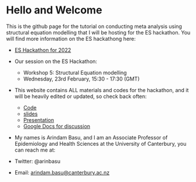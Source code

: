 # Hello and Welcome
This is the github page for the tutorial on conducting meta analysis using structural equation modelling that I will be hosting for the ES hackathon. You will find more information on the ES hackathong here: 

* [ES Hackathon for 2022](https://esmarconf.github.io/) 
* Our session on the ES Hackathon: 
  - Workshop 5: Structural Equation modelling
  - Wednesday, 23rd February, 15:30 - 17:30 (GMT)
  
* This website contains ALL materials and codes for the hackathon, and it will be heavily edited or updated, so check back often:

   * [Code ](tutorial.md)
   * [slides](meta_sem_22.Rmd)
   * [Presentation](https://docs.google.com/presentation/d/1mxTZevf2ADxob08JW7GsUq3Id2hJG9cgqBd4MAdIizI/edit?usp=sharing)
   * [Google Docs for discussion](https://docs.google.com/presentation/d/1mxTZevf2ADxob08JW7GsUq3Id2hJG9cgqBd4MAdIizI/edit?usp=sharing)

* My names is Arindam Basu, and I am an Associate Professor of Epidemiology and Health Sciences at the University of Canterbury, you can reach me at:
* Twitter: @arinbasu
* Email: arindam.basu@canterbury.ac.nz
